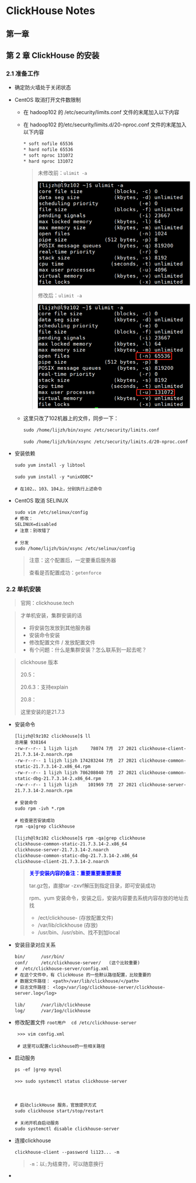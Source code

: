# ClickHouse Notes



## 第一章





## 第 2 章 ClickHouse 的安装  

### 2.1 准备工作  

- 确定防火墙处于关闭状态  

- CentOS 取消打开文件数限制

  - 在 hadoop102 的 /etc/security/limits.conf 文件的末尾加入以下内容  

  - 在 hadoop102 的/etc/security/limits.d/20-nproc.conf 文件的末尾加入以下内容  

    ```
    * soft nofile 65536
    * hard nofile 65536
    * soft nproc 131072
    * hard nproc 131072
    ```

    > 未修改前：`ulimit -a`
    >
    > ![image](./images/001.jpg)
    >
    > 修改后：`ulimit -a`
    >
    > ![image](./images/002.jpg)

  - 这里只改了102机器上的文件，同步一下：

    ```shell
    sudo /home/lijzh/bin/xsync /etc/security/limits.conf
    
    sudo /home/lijzh/bin/xsync /etc/security/limits.d/20-nproc.conf
    ```

- 安装依赖  

  ```shell
  sudo yum install -y libtool
  
  sudo yum install -y *unixODBC*
  
  # 在102，、103、104上，分别执行上述命令
  ```

- CentOS 取消 SELINUX  

  ```shell
  sudo vim /etc/selinux/config
  # 修改：
  SELINUX=disabled
  # 注意：别改错了
  
  # 分发
  sudo /home/lijzh/bin/xsync /etc/selinux/config
  ```

  > 注意：这个配置后，一定要重启服务器
  >
  > 查看是否配置成功：`getenforce`

### 2.2 单机安装  

> 官网：clickhouse.tech

> 才单机安装，集群安装的话
>
> - 将安装包发放到其他服务器
> - 安装命令安装
> - 修改配置文件 / 发放配置文件
> - 有个问题：什么是集群安装？怎么联系到一起去呢？



> clickhouse 版本
>
> 20.5：
>
> 20.6.3：支持explain
>
> 20.8：
>
> 这里安装的是21.7.3

- 安装命令

  ```shell
  [lijzh@l9z102 clickhouse]$ ll
  总用量 938164
  -rw-r--r-- 1 lijzh lijzh     78074 7月  27 2021 clickhouse-client-21.7.3.14-2.noarch.rpm
  -rw-r--r-- 1 lijzh lijzh 174283244 7月  27 2021 clickhouse-common-static-21.7.3.14-2.x86_64.rpm
  -rw-r--r-- 1 lijzh lijzh 786208040 7月  27 2021 clickhouse-common-static-dbg-21.7.3.14-2.x86_64.rpm
  -rw-r--r-- 1 lijzh lijzh    101969 7月  27 2021 clickhouse-server-21.7.3.14-2.noarch.rpm
  
  # 安装命令
  sudo rpm -ivh *.rpm
  
  # 检查是否安装成功
  rpm -qa|grep clickhouse
  
  [lijzh@l9z102 clickhouse]$ rpm -qa|grep clickhouse
  clickhouse-common-static-21.7.3.14-2.x86_64
  clickhouse-server-21.7.3.14-2.noarch
  clickhouse-common-static-dbg-21.7.3.14-2.x86_64
  clickhouse-client-21.7.3.14-2.noarch
  ```

  > <span style="color:blue; font-weight:bold">关于安装内容的备注：重要重要重要重要</span>
  >
  > tar.gz包，直接tar -zxvf解压到指定目录，即可安装成功
  >
  > rpm、yum 安装命令，安装之后，安装内容要去系统内容存放的地址去找
  >
  > - /ect/clickhouse-    (存放配置文件)
  > - /var/lib/clickhouse   (存放)
  > - /usr/bin、/usr/sbin、找不到加local

- 安装目录对应关系

  ```shell
  bin/      /usr/bin/
  conf/     /etc/clickhouse-server/   (这个比较重要)
  #  /etc/clickhouse-server/config.xml
  # 在这个文件中，有 ClickHouse 的一些默认路径配置，比较重要的
  # 数据文件路径： <path>/var/lib/clickhouse/</path>
  # 日志文件路径： <log>/var/log/clickhouse-server/clickhouse-server.log</log>
  
  lib/      /var/lib/clickhouse
  log/      /var/1og/clickhouse
  ```

- 修改配置文件 `root用户  cd /etc/clickhouse-server`

  ```shell
   >>> vim config.xml
   
   # 这里可以配置clickhouse的一些相关路径
  ```

- 启动服务

  ```shell
  ps -ef |grep mysql
  
  >>> sudo systemctl status clickhouse-server
  
  
  
  # 启动clickHouse 服务，官放提供方式
  sudo clickhouse start/stop/restart
  
  # 关闭开机自启动服务
  sudo systemctl disable clickhouse-server
  ```

- 连接clickhouse

  ```shell
  clickhouse-client --password li123... -m
  ```

  > `-m`：以`;`为结束符，可以随意换行

- 















